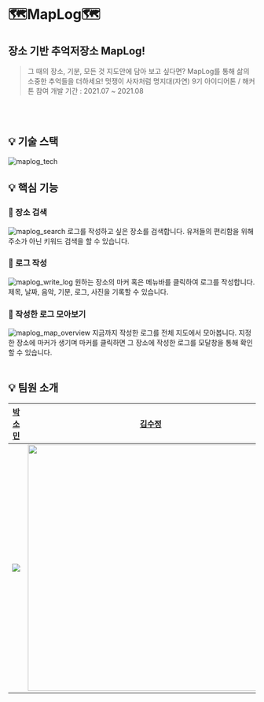 # 🗺️MapLog🗺️

## 장소 기반 추억저장소 MapLog!

> 그 때의 장소, 기분, 모든 것
> 지도안에 담아 보고 싶다면?
> MapLog를 통해 삶의 소중한 추억들을 더하세요!
> 멋쟁이 사자처럼 명지대(자연) 9기 아이디어톤 / 해커톤 참여
> 개발 기간 : 2021.07 ~ 2021.08

<br>
<br>

## 💡 기술 스택

<img src="https://user-images.githubusercontent.com/48925632/138537298-1ecf4a95-11ba-4dec-b4c0-99fdbdce8f8d.png" alt="maplog_tech" />

## 💡 핵심 기능

### 📍 장소 검색

<img src="https://user-images.githubusercontent.com/48925632/138536910-df8deef6-189b-40e8-9293-22bc851e16af.gif" alt="maplog_search" />  
로그를 작성하고 싶은 장소를 검색합니다.
유저들의 편리함을 위해 주소가 아닌 키워드 검색을 할 수 있습니다.

<br>

### 📍 로그 작성

<img src="https://user-images.githubusercontent.com/48925632/138536903-9943b432-da96-4caf-a99c-b862fdb3eaaf.gif" alt="maplog_write_log" />  
원하는 장소의 마커 혹은 메뉴바를 클릭하여 로그를 작성합니다.
제목, 날짜, 음악, 기분, 로그, 사진을 기록할 수 있습니다.

<br>

### 📍 작성한 로그 모아보기

<img src="https://user-images.githubusercontent.com/48925632/138536483-1e555034-6d9f-4e04-a5a1-98a7a1b44aa4.gif" alt="maplog_map_overview" />  
지금까지 작성한 로그를 전체 지도에서 모아봅니다.
지정한 장소에 마커가 생기며 마커를 클릭하면 그 장소에 작성한 로그를 모달창을 통해 확인할 수 있습니다.

<br>
<br>

## 💡 팀원 소개

|                                    **[박소민](https://github.com/sominparrrk)**                                     |                                                **[김수정](https://github.com/JJongsKim)**                                                |                                                **[김해나](https://github.com/kimhn0605)**                                                 |                                     **[나다빈](https://github.com/ekqls3659)**                                      |
| :-----------------------------------------------------------------------------------------------------------------: | :--------------------------------------------------------------------------------------------------------------------------------------: | :---------------------------------------------------------------------------------------------------------------------------------------: | :-----------------------------------------------------------------------------------------------------------------: |
| <img src="https://user-images.githubusercontent.com/48925632/138537465-6b6ea5c7-c63d-4e0f-a2c5-3efdc5212df4.png" /> | <img src="https://user-images.githubusercontent.com/48925632/138537475-26910c9c-4387-4e31-8b7f-601c122e98dc.png" width="500" height=""/> | <img src="https://user-images.githubusercontent.com/48925632/138537468-51c7f915-fa4c-4e1c-9edc-24305623f58e.jpg" width="500" height="" /> | <img src="https://user-images.githubusercontent.com/48925632/138537471-5934d4cf-b97c-4f3d-a1ba-37614b18d0f2.jpg" /> |
